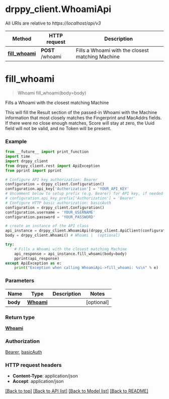 # drppy_client.WhoamiApi

All URIs are relative to *https://localhost/api/v3*

Method | HTTP request | Description
------------- | ------------- | -------------
[**fill_whoami**](WhoamiApi.md#fill_whoami) | **POST** /whoami | Fills a Whoami with the closest matching Machine


# **fill_whoami**
> Whoami fill_whoami(body=body)

Fills a Whoami with the closest matching Machine

This will fill the Result section of the passed-in Whoami with the Machine information that most closely matches the Fingerprint and MacAddrs fields.  If there were no close enough matches, Score will stay at zero, the Uuid field will not be valid, and no Token will be present.

### Example
```python
from __future__ import print_function
import time
import drppy_client
from drppy_client.rest import ApiException
from pprint import pprint

# Configure API key authorization: Bearer
configuration = drppy_client.Configuration()
configuration.api_key['Authorization'] = 'YOUR_API_KEY'
# Uncomment below to setup prefix (e.g. Bearer) for API key, if needed
# configuration.api_key_prefix['Authorization'] = 'Bearer'
# Configure HTTP basic authorization: basicAuth
configuration = drppy_client.Configuration()
configuration.username = 'YOUR_USERNAME'
configuration.password = 'YOUR_PASSWORD'

# create an instance of the API class
api_instance = drppy_client.WhoamiApi(drppy_client.ApiClient(configuration))
body = drppy_client.Whoami() # Whoami |  (optional)

try:
    # Fills a Whoami with the closest matching Machine
    api_response = api_instance.fill_whoami(body=body)
    pprint(api_response)
except ApiException as e:
    print("Exception when calling WhoamiApi->fill_whoami: %s\n" % e)
```

### Parameters

Name | Type | Description  | Notes
------------- | ------------- | ------------- | -------------
 **body** | [**Whoami**](Whoami.md)|  | [optional] 

### Return type

[**Whoami**](Whoami.md)

### Authorization

[Bearer](../README.md#Bearer), [basicAuth](../README.md#basicAuth)

### HTTP request headers

 - **Content-Type**: application/json
 - **Accept**: application/json

[[Back to top]](#) [[Back to API list]](../README.md#documentation-for-api-endpoints) [[Back to Model list]](../README.md#documentation-for-models) [[Back to README]](../README.md)

